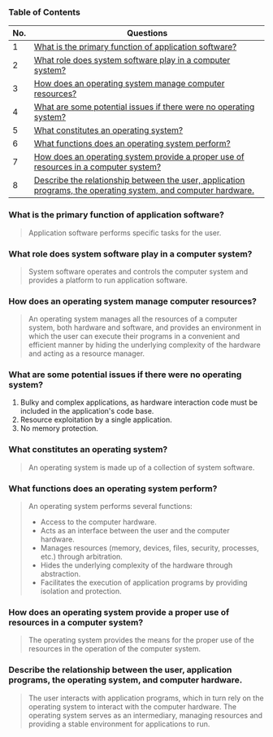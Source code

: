 ### Table of Contents

<!-- TOC_START -->
| No. | Questions |
| --- | --------- |
| 1 | [What is the primary function of application software?](#what-is-the-primary-function-of-application-software) |
| 2 | [What role does system software play in a computer system?](#what-role-does-system-software-play-in-a-computer-system) |
| 3 | [How does an operating system manage computer resources?](#how-does-an-operating-system-manage-computer-resources) |
| 4 | [What are some potential issues if there were no operating system?](#what-are-some-potential-issues-if-there-were-no-operating-system) |
| 5 | [What constitutes an operating system?](#what-constitutes-an-operating-system) |
| 6 | [What functions does an operating system perform?](#what-functions-does-an-operating-system-perform) |
| 7 | [How does an operating system provide a proper use of resources in a computer system?](#how-does-an-operating-system-provide-a-proper-use-of-resources-in-a-computer-system) |
| 8 | [Describe the relationship between the user, application programs, the operating system, and computer hardware.](#describe-the-relationship-between-the-user-application-programs-the-operating-system-and-computer-hardware) |
<!-- TOC_END -->

### What is the primary function of application software?

> Application software performs specific tasks for the user.

### What role does system software play in a computer system?

> System software operates and controls the computer system and provides a platform to run application software.

### How does an operating system manage computer resources?

> An operating system manages all the resources of a computer system, both hardware and software, and provides an environment in which the user can execute their programs in a convenient and efficient manner by hiding the underlying complexity of the hardware and acting as a resource manager.

### What are some potential issues if there were no operating system?

> 
1. Bulky and complex applications, as hardware interaction code must be included in the application's code base.
2. Resource exploitation by a single application.
3. No memory protection.

### What constitutes an operating system?

> An operating system is made up of a collection of system software.

### What functions does an operating system perform?

> An operating system performs several functions:
> - Access to the computer hardware.
> - Acts as an interface between the user and the computer hardware.
> - Manages resources (memory, devices, files, security, processes, etc.) through arbitration.
> - Hides the underlying complexity of the hardware through abstraction.
> - Facilitates the execution of application programs by providing isolation and protection.

### How does an operating system provide a proper use of resources in a computer system?

> The operating system provides the means for the proper use of the resources in the operation of the computer system.

### Describe the relationship between the user, application programs, the operating system, and computer hardware.

> The user interacts with application programs, which in turn rely on the operating system to interact with the computer hardware. The operating system serves as an intermediary, managing resources and providing a stable environment for applications to run.
